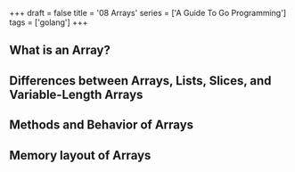 +++
draft = false
title = '08 Arrays'
series = ['A Guide To Go Programming']
tags = ['golang']
+++

## What is an Array?

## Differences between Arrays, Lists, Slices, and Variable-Length Arrays

## Methods and Behavior of Arrays

## Memory layout of Arrays